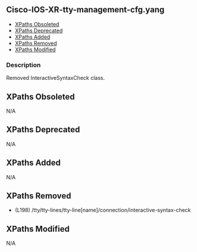 ## Cisco-IOS-XR-tty-management-cfg.yang

- [XPaths Obsoleted](#xpaths-obsoleted)
- [XPaths Deprecated](#xpaths-deprecated)
- [XPaths Added](#xpaths-added)
- [XPaths Removed](#xpaths-removed)
- [XPaths Modified](#xpaths-modified)

### Description

Removed InteractiveSyntaxCheck class.

## XPaths Obsoleted

N/A

## XPaths Deprecated

N/A

## XPaths Added

N/A

## XPaths Removed

- (L198)	/tty/tty-lines/tty-line[name]/connection/interactive-syntax-check

## XPaths Modified

N/A


